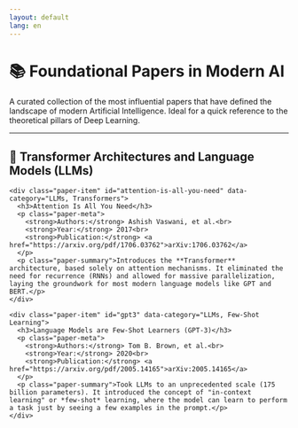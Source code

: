 ```yaml
---
layout: default
lang: en
---
```

# 📚 Foundational Papers in Modern AI

A curated collection of the most influential papers that have defined the landscape of modern Artificial Intelligence. Ideal for a quick reference to the theoretical pillars of Deep Learning.

---

<div class="papers-list">

  <section class="paper-category">
    <h2>🤖 Transformer Architectures and Language Models (LLMs)</h2>

    <div class="paper-item" id="attention-is-all-you-need" data-category="LLMs, Transformers">
      <h3>Attention Is All You Need</h3>
      <p class="paper-meta">
        <strong>Authors:</strong> Ashish Vaswani, et al.<br>
        <strong>Year:</strong> 2017<br>
        <strong>Publication:</strong> <a href="https://arxiv.org/pdf/1706.03762">arXiv:1706.03762</a>
      </p>
      <p class="paper-summary">Introduces the **Transformer** architecture, based solely on attention mechanisms. It eliminated the need for recurrence (RNNs) and allowed for massive parallelization, laying the groundwork for most modern language models like GPT and BERT.</p>
    </div>

    <div class="paper-item" id="gpt3" data-category="LLMs, Few-Shot Learning">
      <h3>Language Models are Few-Shot Learners (GPT-3)</h3>
      <p class="paper-meta">
        <strong>Authors:</strong> Tom B. Brown, et al.<br>
        <strong>Year:</strong> 2020<br>
        <strong>Publication:</strong> <a href="https://arxiv.org/pdf/2005.14165">arXiv:2005.14165</a>
      </p>
      <p class="paper-summary">Took LLMs to an unprecedented scale (175 billion parameters). It introduced the concept of "in-context learning" or *few-shot* learning, where the model can learn to perform a task just by seeing a few examples in the prompt.</p>
    </div>

  </section>

</div>
